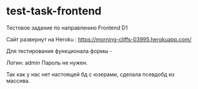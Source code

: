 # test-task-frontend
Тестовое задание по направлению Frontend D1

Сайт развернут на Heroku : https://morning-cliffs-03995.herokuapp.com/

Для тестирования функционала формы - 

Логин: admin
Пароль не нужен.

Так как у нас нет настоящей бд с юзерами, сделала псевдобд из массива. 
